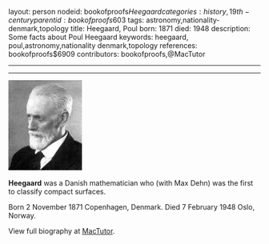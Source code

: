 layout: person
nodeid: bookofproofs$Heegaard
categories: history,19th-century
parentid: bookofproofs$603
tags: astronomy,nationality-denmark,topology
title: Heegaard, Poul
born: 1871
died: 1948
description: Some facts about Poul Heegaard
keywords: heegaard, poul,astronomy,nationality denmark,topology
references: bookofproofs$6909
contributors: bookofproofs,@MacTutor

---


---

![Heegaard.jpg](https://github.com/bookofproofs/bookofproofs.github.io/blob/main/_sources/_assets/images/portraits/Heegaard.jpg?raw=true)

**Heegaard** was a Danish mathematician who (with Max Dehn) was the first to classify compact surfaces.

Born 2 November 1871 Copenhagen, Denmark. Died 7 February 1948 Oslo, Norway.


View full biography at [MacTutor](https://mathshistory.st-andrews.ac.uk/Biographies/Heegaard/).